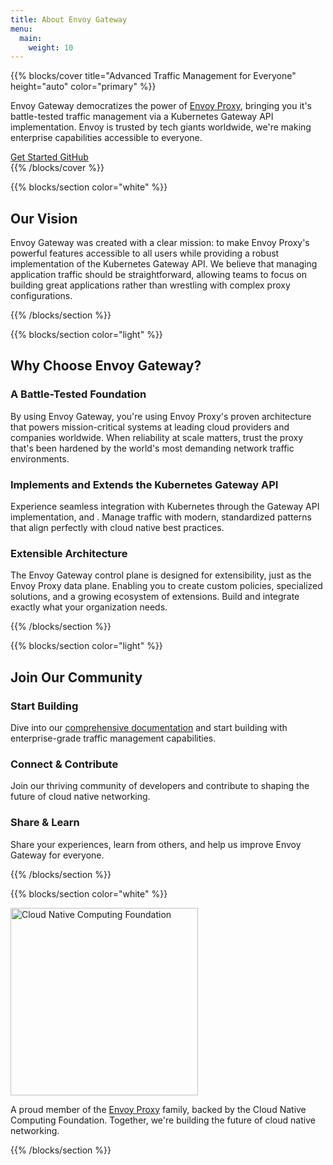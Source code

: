 ```yaml
---
title: About Envoy Gateway
menu:
  main:
    weight: 10
---
```


{{% blocks/cover title="Advanced Traffic Management for Everyone" height="auto" color="primary" %}}
<div class="container">
<p class="lead">
Envoy Gateway democratizes the power of <a href="https://www.envoyproxy.io/">Envoy Proxy</a>, bringing you it's battle-tested traffic management via a Kubernetes Gateway API implementation. Envoy is trusted by tech giants worldwide, we're making enterprise capabilities accessible to everyone.
</p>
<div class="mt-5">
<a class="btn btn-lg btn-glass me-3" href="/docs/tasks/quickstart/">
<i class="fas fa-rocket me-2"></i>Get Started
</a>
<a class="btn btn-lg btn-glass" href="https://github.com/envoyproxy/gateway">
<i class="fab fa-github me-2"></i>GitHub
</a>
</div>
</div>
{{% /blocks/cover %}}

{{% blocks/section color="white" %}}
<div class="row justify-content-center">
<div class="col-md-10">
<h2 class="text-center mb-5">Our Vision</h2>
<p class="text-center mb-5 lead">
Envoy Gateway was created with a clear mission: to make Envoy Proxy's powerful features accessible to all users while providing a robust implementation of the Kubernetes Gateway API. We believe that managing application
traffic should be straightforward, allowing teams to focus on building great applications rather than wrestling with complex proxy configurations.
</p

</div>
{{% /blocks/section %}}

{{% blocks/section color="light" %}}
<div class="col-12">
<h2 class="text-center mb-5">Why Choose Envoy Gateway?</h2>
</div>

<div class="feature-grid">
  <div class="feature-card">
    <div class="icon-container">
      <i class="fas fa-shield-alt"></i>
    </div>
    <h3>A Battle-Tested Foundation</h3>
    <p>By using Envoy Gateway, you're using Envoy Proxy's proven architecture that powers mission-critical systems at leading cloud providers and companies worldwide. When reliability at scale matters, trust the proxy that's been hardened by the world's most demanding network traffic environments.</p>
  </div>

  <div class="feature-card">
    <div class="icon-container">
      <i class="fas fa-cube"></i>
    </div>
    <h3>Implements and Extends the Kubernetes Gateway API </h3>
    <p>Experience seamless integration with Kubernetes through the Gateway API implementation, and . Manage traffic with modern, standardized patterns that align perfectly with cloud native best practices.</p>
  </div>

  <div class="feature-card">
    <div class="icon-container">
      <i class="fas fa-puzzle-piece"></i>
    </div>
    <h3>Extensible Architecture</h3>
    <p>The Envoy Gateway control plane is designed for extensibility, just as the Envoy Proxy data plane. Enabling you to create custom policies, specialized solutions, and a growing ecosystem of extensions. Build and integrate exactly what your organization needs.</p>
  </div>
</div>
{{% /blocks/section %}}



{{% blocks/section color="light" %}}
<div class="col-12">
<h2 class="text-center mb-5">Join Our Community</h2>
</div>

<div class="feature-grid">
  <div class="feature-card">
    <div class="icon-container">
      <i class="fas fa-book"></i>
    </div>
    <h3>Start Building</h3>
    <p>Dive into our <a href="/docs/">comprehensive documentation</a> and start building with enterprise-grade traffic management capabilities.</p>
  </div>

  <div class="feature-card">
    <div class="icon-container">
      <i class="fas fa-users"></i>
    </div>
    <h3>Connect & Contribute</h3>
    <p>Join our thriving community of developers and contribute to shaping the future of cloud native networking.</p>
  </div>

  <div class="feature-card">
    <div class="icon-container">
      <i class="fas fa-lightbulb"></i>
    </div>
    <h3>Share & Learn</h3>
    <p>Share your experiences, learn from others, and help us improve Envoy Gateway for everyone.</p>
  </div>
</div>
{{% /blocks/section %}}

{{% blocks/section color="white" %}}
<div class="cncf-section">
  <img src="/img/cncf.svg" alt="Cloud Native Computing Foundation" width="300">
  <p class="mt-4">
    A proud member of the <a href="https://www.envoyproxy.io/">Envoy Proxy</a> family, backed by the Cloud Native Computing Foundation. Together, we're building the future of cloud native networking.
  </p>
</div>
{{% /blocks/section %}}

